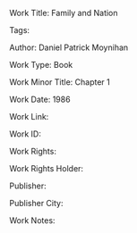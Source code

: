 Work Title: Family and Nation 

Tags: 

Author: Daniel Patrick Moynihan

Work Type: Book 

Work Minor Title:  Chapter 1

Work Date: 1986

Work Link:  

Work ID:  

Work Rights:  

Work Rights Holder:  

Publisher:  

Publisher City:  

Work Notes: 

